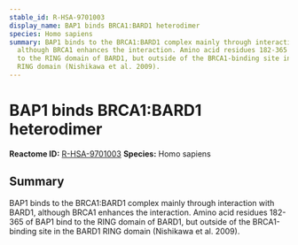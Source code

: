 ```yaml
---
stable_id: R-HSA-9701003
display_name: BAP1 binds BRCA1:BARD1 heterodimer
species: Homo sapiens
summary: BAP1 binds to the BRCA1:BARD1 complex mainly through interaction with BARD1,
  although BRCA1 enhances the interaction. Amino acid residues 182-365 of BAP1 bind
  to the RING domain of BARD1, but outside of the BRCA1-binding site in the BARD1
  RING domain (Nishikawa et al. 2009).
---
```


# BAP1 binds BRCA1:BARD1 heterodimer
**Reactome ID:** [R-HSA-9701003](https://reactome.org/content/detail/R-HSA-9701003)
**Species:** Homo sapiens

## Summary

BAP1 binds to the BRCA1:BARD1 complex mainly through interaction with BARD1, although BRCA1 enhances the interaction. Amino acid residues 182-365 of BAP1 bind to the RING domain of BARD1, but outside of the BRCA1-binding site in the BARD1 RING domain (Nishikawa et al. 2009).
